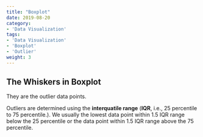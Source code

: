```yaml
---
title: "Boxplot"
date: 2019-08-20
category:
- 'Data Visualization'
tags:
- 'Data Visualization'
- 'Boxplot'
- 'Outlier'
weight: 3
---
```



## The Whiskers in Boxplot

They are the outlier data points.

Outliers are determined using the **interquatile range** (**IQR**, i.e., 25 percentile to 75 percentile.). We usually the lowest data point within 1.5 IQR range below the 25 percentile or the data point within 1.5 IQR range above the 75 percentile.
